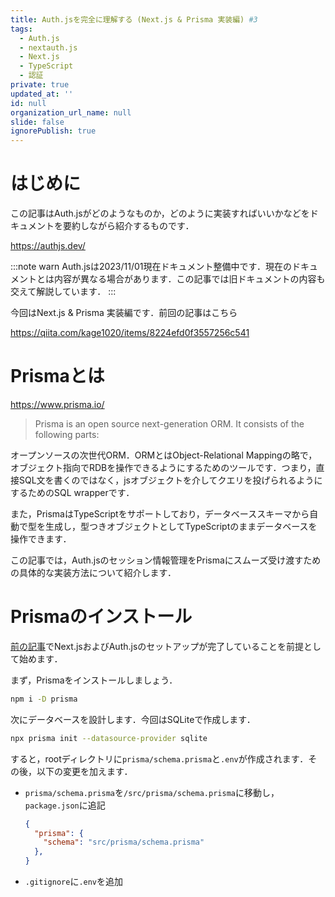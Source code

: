 ```yaml
---
title: Auth.jsを完全に理解する (Next.js & Prisma 実装編) #3
tags:
  - Auth.js
  - nextauth.js
  - Next.js
  - TypeScript
  - 認証
private: true
updated_at: ''
id: null
organization_url_name: null
slide: false
ignorePublish: true
---
```


# はじめに

この記事はAuth.jsがどのようなものか，どのように実装すればいいかなどをドキュメントを要約しながら紹介するものです．

https://authjs.dev/

:::note warn
Auth.jsは2023/11/01現在ドキュメント整備中です．現在のドキュメントとは内容が異なる場合があります．この記事では旧ドキュメントの内容も交えて解説しています．
:::

今回はNext.js & Prisma 実装編です．前回の記事はこちら

https://qiita.com/kage1020/items/8224efd0f3557256c541

# Prismaとは

https://www.prisma.io/

> Prisma is an open source next-generation ORM. It consists of the following parts:

オープンソースの次世代ORM．ORMとはObject-Relational Mappingの略で，オブジェクト指向でRDBを操作できるようにするためのツールです．つまり，直接SQL文を書くのではなく，jsオブジェクトを介してクエリを投げられるようにするためのSQL wrapperです．

また，PrismaはTypeScriptをサポートしており，データベーススキーマから自動で型を生成し，型つきオブジェクトとしてTypeScriptのままデータベースを操作できます．

この記事では，Auth.jsのセッション情報管理をPrismaにスムーズ受け渡すための具体的な実装方法について紹介します．

# Prismaのインストール

[前の記事](https://qiita.com/kage1020/items/8224efd0f3557256c541)でNext.jsおよびAuth.jsのセットアップが完了していることを前提として始めます．

まず，Prismaをインストールしましょう．

```bash
npm i -D prisma
```

次にデータベースを設計します．今回はSQLiteで作成します．

```bash
npx prisma init --datasource-provider sqlite
```

すると，rootディレクトリに`prisma/schema.prisma`と`.env`が作成されます．その後，以下の変更を加えます．

- `prisma/schema.prisma`を`/src/prisma/schema.prisma`に移動し，`package.json`に追記
    ```json:package.json
    {
      "prisma": {
        "schema": "src/prisma/schema.prisma"
      },
    }
    ```
- `.gitignore`に`.env`を追加
